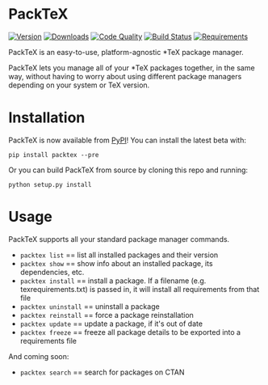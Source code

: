 PackTeX
=======

[![Version](https://img.shields.io/pypi/v/packtex.svg)](https://pypi.python.org/pypi/packtex)
[![Downloads](https://img.shields.io/pypi/dm/packtex.svg)](https://pypi.python.org/pypi/packtex)
[![Code Quality](https://img.shields.io/codacy/f99d041848054bf18b909cee1bcf866c.svg)](https://www.codacy.com/app/KevinJames/packtex)
[![Build Status](https://img.shields.io/circleci/project/TheKevJames/packtex.svg)](https://circleci.com/gh/TheKevJames/packtex)
[![Requirements](https://img.shields.io/requires/github/TheKevJames/packtex.svg)](https://requires.io/github/TheKevJames/packtex/requirements)

PackTeX is an easy-to-use, platform-agnostic *TeX package manager.

PackTeX lets you manage all of your *TeX packages together, in the same way, without having to worry about using different package managers depending on your system or TeX version.

Installation
============
PackTeX is now available from [PyPI](https://pypi.python.org/pypi/packtex/)! You can install the latest beta with:

    pip install packtex --pre

Or you can build PackTeX from source by cloning this repo and running:

    python setup.py install

Usage
=====

PackTeX supports all your standard package manager commands.

* `packtex list` == list all installed packages and their version
* `packtex show` == show info about an installed package, its dependencies, etc.
* `packtex install` == install a package. If a filename (e.g. texrequirements.txt) is passed in, it will install all requirements from that file
* `packtex uninstall` == uninstall a package
* `packtex reinstall` == force a package reinstallation
* `packtex update` == update a package, if it's out of date
* `packtex freeze` == freeze all package details to be exported into a requirements file

And coming soon:
* `packtex search` == search for packages on CTAN
